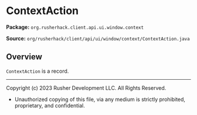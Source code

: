 # ContextAction

**Package:** `org.rusherhack.client.api.ui.window.context`

**Source:** `org/rusherhack/client/api/ui/window/context/ContextAction.java`

## Overview

`ContextAction` is a record.

---

Copyright (c) 2023 Rusher Development LLC. All Rights Reserved.
* Unauthorized copying of this file, via any medium is strictly prohibited, proprietary, and confidential.

